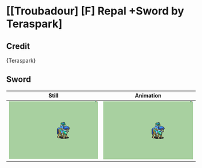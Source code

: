 # [\[Troubadour\] \[F\] Repal +Sword by Teraspark]

## Credit

{Teraspark}
	
## Sword

| Still | Animation |
| :---: | :-------: |
| ![Sword still](./Sword_000.png) | ![Sword animation](./Sword.gif) |
